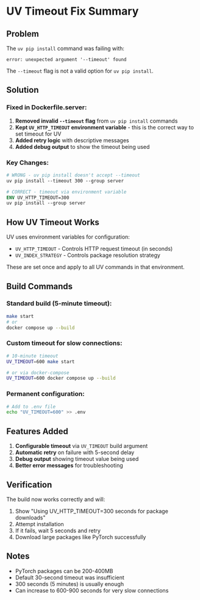 # UV Timeout Fix Summary

## Problem
The `uv pip install` command was failing with:
```
error: unexpected argument '--timeout' found
```

The `--timeout` flag is not a valid option for `uv pip install`.

## Solution

### Fixed in Dockerfile.server:

1. **Removed invalid `--timeout` flag** from `uv pip install` commands
2. **Kept `UV_HTTP_TIMEOUT` environment variable** - this is the correct way to set timeout for UV
3. **Added retry logic** with descriptive messages
4. **Added debug output** to show the timeout being used

### Key Changes:
```dockerfile
# WRONG - uv pip install doesn't accept --timeout
uv pip install --timeout 300 --group server

# CORRECT - timeout via environment variable
ENV UV_HTTP_TIMEOUT=300
uv pip install --group server
```

## How UV Timeout Works

UV uses environment variables for configuration:
- `UV_HTTP_TIMEOUT` - Controls HTTP request timeout (in seconds)
- `UV_INDEX_STRATEGY` - Controls package resolution strategy

These are set once and apply to all UV commands in that environment.

## Build Commands

### Standard build (5-minute timeout):
```bash
make start
# or
docker compose up --build
```

### Custom timeout for slow connections:
```bash
# 10-minute timeout
UV_TIMEOUT=600 make start

# or via docker-compose
UV_TIMEOUT=600 docker compose up --build
```

### Permanent configuration:
```bash
# Add to .env file
echo "UV_TIMEOUT=600" >> .env
```

## Features Added

1. **Configurable timeout** via `UV_TIMEOUT` build argument
2. **Automatic retry** on failure with 5-second delay
3. **Debug output** showing timeout value being used
4. **Better error messages** for troubleshooting

## Verification

The build now works correctly and will:
1. Show "Using UV_HTTP_TIMEOUT=300 seconds for package downloads"
2. Attempt installation
3. If it fails, wait 5 seconds and retry
4. Download large packages like PyTorch successfully

## Notes

- PyTorch packages can be 200-400MB
- Default 30-second timeout was insufficient
- 300 seconds (5 minutes) is usually enough
- Can increase to 600-900 seconds for very slow connections
